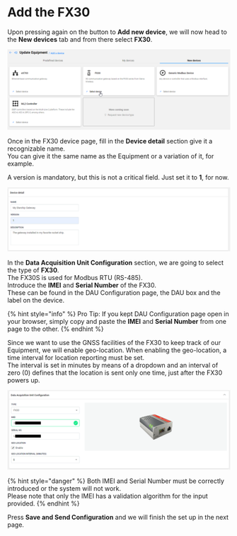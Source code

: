 # Add the FX30

Upon pressing again on the button to **Add new device**, we will now head to the **New devices** tab and from there select **FX30**.

![](../../../.gitbook/assets/image%20%2838%29.png)

Once in the FX30 device page, fill in the **Device detail** section give it a recognizable name.   
You can give it the same name as the Equipment or a variation of it, for example.

A version is mandatory, but this is not a critical field. Just set it to **1**, for now.

![](../../../.gitbook/assets/image%20%2833%29.png)

In the **Data Acquisition Unit Configuration** section, we are going to select the type of **FX30**.  
The FX30S is used for Modbus RTU \(RS-485\).  
Introduce the **IMEI** and **Serial Number** of the FX30.  
These can be found in the DAU Configuration page, the DAU box and the label on the device.

{% hint style="info" %}
Pro Tip: If you kept DAU Configuration page open in your browser, simply copy and paste the **IMEI** and **Serial Number** from one page to the other.
{% endhint %}

Since we want to use the GNSS facilities of the FX30 to keep track of our Equipment, we will enable geo-location. When enabling the geo-location, a time interval for location reporting must be set.  
The interval is set in minutes by means of a dropdown and an interval of zero \(0\) defines that the location is sent only one time, just after the FX30 powers up.

![](../../../.gitbook/assets/image%20%2836%29.png)

{% hint style="danger" %}
Both IMEI and Serial Number must be correctly introduced or the system will not work.  
Please note that only the IMEI has a validation algorithm for the input provided.
{% endhint %}

Press **Save and Send Configuration** and we will finish the set up in the next page.

